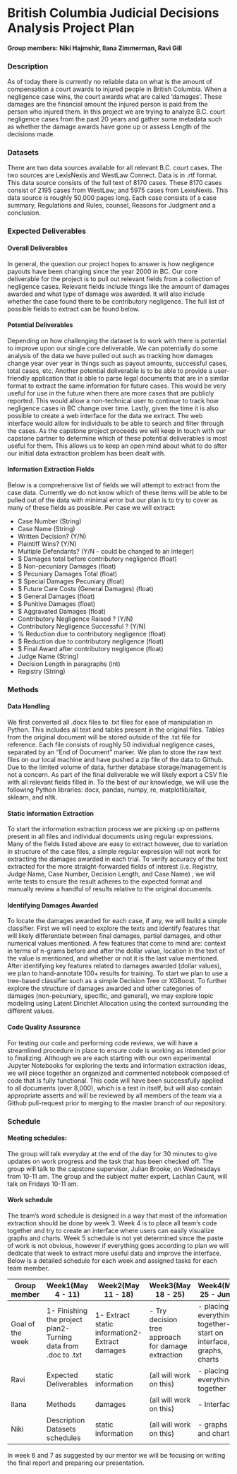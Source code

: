# British Columbia Judicial Decisions Analysis Project Plan
#### **Group members:** Niki Hajmshir, Ilana Zimmerman, Ravi Gill

### Description
As of today there is currently no reliable data on what is the amount of compensation a court awards to injured people in British Columbia. When a negligence case wins, the court awards what are called ‘damages’. These damages are the financial amount the injured person is paid from the person who injured them. In this project we are trying to analyze B.C. court negligence cases from the past 20 years and gather some metadata such as whether the damage awards have gone up or assess Length of the decisions made.
### Datasets
There are two data sources available for all relevant B.C. court cases. The two sources are LexisNexis and WestLaw Connect. Data is in .rtf format. This data source consists of the full text of 8170 cases. These 8170 cases consist of 2195 cases from WestLaw; and 5975 cases from LexisNexis. This data source is roughly 50,000 pages long. Each case consists of a case summary, Regulations and Rules, counsel, Reasons for Judgment and a conclusion.
### Expected Deliverables
#### Overall Deliverables
In general, the question our project hopes to answer is how negligence payouts have been changing since the year 2000 in BC. Our core deliverable for the project is to pull out relevant fields from a collection of negligence cases. Relevant fields include things like the amount of damages awarded and what type of damage was awarded. It will also include whether the case found there to be contributory negligence. The full list of possible fields to extract can be found below.
#### Potential Deliverables
Depending on how challenging the dataset is to work with there is potential to improve upon our single core deliverable. We can potentially do some analysis of the data we have pulled out such as tracking how damages change year over year in things such as payout amounts, successful cases, total cases, etc.
Another potential deliverable is to be able to provide a user-friendly application that is able to parse legal documents that are in a similar format to extract the same information for future cases. This would be very useful for use in the future when there are more cases that are publicly reported. This would allow a non-technical user to continue to track how negligence cases in BC change over time.
Lastly, given the time it is also possible to create a web interface for the data we extract. The web interface would allow for individuals to be able to search and filter through the cases.
As the capstone project proceeds we will keep in touch with our capstone partner to determine which of these potential deliverables is most useful for them. This allows us to keep an open mind about what to do after our initial data extraction problem has been dealt with.
#### Information Extraction Fields
Below is a comprehensive list of fields we will attempt to extract from the case data. Currently we do not know which of these items will be able to be pulled out of the data with minimal error but our plan is to try to cover as many of these fields as possible.
Per case we will extract:
- Case Number (String)
- Case Name (String)
- Written Decision? (Y/N)
- Plaintiff Wins? (Y/N)
- Multiple Defendants? (Y/N - could be changed to an integer)
- \$ Damages total before contributory negligence (float)
- \$ Non-pecuniary Damages (float)
- \$ Pecuniary Damages Total (float)
- \$ Special Damages Pecuniary (float)
- \$ Future Care Costs (General Damages) (float)
- \$ General Damages (float)
- \$ Punitive Damages (float)
- \$ Aggravated Damages (float)
- Contributory Negligence Raised ? (Y/N)
- Contributory Negligence Successful ? (Y/N)
- % Reduction due to contributory negligence (float)
- \$ Reduction due to contributory negligence (float)
- \$ Final Award after contributory negligence (float)
- Judge Name (String)
- Decision Length in paragraphs (int)
- Registry (String)

###  Methods

#### Data Handling
We first converted all .docx files to .txt files for ease of manipulation in Python. This includes all text and tables present in the original files. Tables from the original document will be stored outside of the .txt file for reference. Each file consists of roughly 50 individual negligence cases, separated by an “End of Document” marker.  We plan to store the raw text files on our local machine and have pushed a zip file of the data to Github. Due to the limited volume of data, further database storage/management is not a concern. As part of the final deliverable we will likely export a CSV file with all relevant fields filled in. To the best of our knowledge, we will use the following Python libraries: docx, pandas, numpy, re, matplotlib/altair, sklearn, and nltk. 
#### Static Information Extraction
To start the information extraction process we are picking up on patterns present in all files and individual documents using regular expressions. Many of the fields listed above are easy to extract however, due to variation in structure of the case files, a simple regular expression will not work for extracting the damages awarded in each trial. To verify accuracy of the text extracted for the more straight-forwarded fields of interest (i.e. Registry, Judge Name, Case Number, Decision Length, and Case Name) , we will write tests to ensure the result adheres to the expected format and manually review a handful of results relative to the original documents. 
#### Identifying Damages Awarded
To locate the damages awarded for each case, if any, we will build a simple classifier.  First we will need to explore the texts and identify features that will likely differentiate between final damages, partial damages, and other numerical values mentioned. A few features that come to mind are: context in terms of n-grams before and after the dollar value, location in the text of the value is mentioned, and whether or not it is the last value mentioned. After identifying key features related to damages awarded (dollar values), we  plan to hand-annotate 100+ results for training. To start we plan to use a tree-based classifier such as a simple Decision Tree or XGBoost. To further explore the structure of damages awarded and other categories of damages (non-pecuniary, specific, and general),  we may explore topic modeling using Latent Dirichlet Allocation using the context surrounding the different values.
#### Code Quality Assurance 
For testing our code and performing code reviews, we will have a streamlined procedure in place to ensure code is working as intended prior to finalizing. Although we are each starting with our own experimental Jupyter Notebooks for exploring the texts and information extraction ideas, we will piece together an organized and commented notebook composed of code that is fully functional.  This code will have been successfully applied to all documents (over 8,000), which is a test in itself, but will also contain appropriate asserts and will be reviewed by all members of the team via a Github pull-request prior to merging to the master branch of our repository. 
### Schedule
#### Meeting schedules:
The group will talk everyday at the end of the day for 30 minutes to give updates on work progress and the task that has been checked off. 
The group will talk to the capstone supervisor, Julian Brooke, on Wednesdays from 10-11 am. The group and the subject matter expert, Lachlan Caunt, will talk on Fridays 10-11 am. 
#### Work schedule 
The team’s word schedule is designed in a way that most of the information extraction should be done by week 3. Week 4 is to place all team’s code together and try to create an interface where users can easily visualize graphs and charts. Week 5 schedule is not yet determined since the paste of work is not obvious, however if everything goes according to plan we will dedicate that week to extract more useful data and improve the interface. Below is a detailed schedule for each week and assigned tasks for each team member.

|  Group member | Week1(May 4 - 11) | Week2(May 11 - 18) | Week3(May 18 - 25) | Week4(May 25 - Jun1) | Week5(Jun1 - 8) |
|------------------|-----------------------------------------------------------------|--------------------------------------------------|-----------------------------------------------------|--------------------------------------------------------------------|-----------------|
| Goal of the week | 1- Finishing the project plan2- Turning data from .doc to .txt  | 1- Extract static information2- Extract  damages | - Try decision tree approach for damage extraction  | -  placing everything together- start on interface, graphs, charts | TBD |
| Ravi | Expected Deliverables | static information | (all will work on this) | -  placing everything together | TBD |
| Ilana | Methods  | damages | (all will work on this) | - Interface | TBD |
| Niki | Description Datasets schedules | static information | (all will work on this) | - graphs and charts | TBD |


In week 6 and 7 as suggested by our mentor we will be focusing on writing the final report and preparing our presentation.